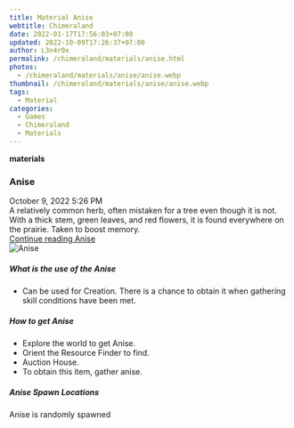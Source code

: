 ```yaml
---
title: Material Anise
webtitle: Chimeraland
date: 2022-01-17T17:56:03+07:00
updated: 2022-10-09T17:26:37+07:00
author: L3n4r0x
permalink: /chimeraland/materials/anise.html
photos:
  - /chimeraland/materials/anise/anise.webp
thumbnail: /chimeraland/materials/anise/anise.webp
tags:
  - Material
categories:
  - Games
  - Chimeraland
  - Materials
---
```


<section id="bootstrap-wrapper">
  <link
    rel="stylesheet"
    href="https://cdn.statically.io/gh/dimaslanjaka/Web-Manajemen/40ac3225/css/bootstrap-4.5-wrapper.css"
  />
  <div
    class="row g-0 border rounded overflow-hidden flex-md-row mb-4 shadow-sm position-relative"
  >
    <div class="col p-4 d-flex flex-column position-static">
      <strong class="d-inline-block mb-2 text-success">materials</strong>
      <h3 class="mb-0">Anise</h3>
      <div class="mb-1 text-muted">October 9, 2022 5:26 PM</div>
      <div class="mb-2 border p-1">
        A relatively common herb, often mistaken for a tree even though it is
        not. With a thick stem, green leaves, and red flowers, it is found
        everywhere on the prairie. Taken to boost memory.
      </div>
      <a href="#" class="stretched-link d-none">Continue reading Anise</a>
    </div>
    <div class="col-auto d-none d-lg-block">
      <img src="/chimeraland/materials/anise/anise.webp" alt="Anise" />
    </div>
  </div>
  <div class="row">
    <div class="col-lg-6 col-12 mb-2">
      <div class="card">
        <div class="card-body">
          <h5 class="card-title">What is the use of the Anise</h5>
          <div class="card-text">
            <ul>
              <li>
                Can be used for Creation. There is a chance to obtain it when
                gathering skill conditions have been met.
              </li>
            </ul>
          </div>
        </div>
      </div>
    </div>
    <div class="col-lg-6 col-12 mb-2">
      <div class="card">
        <div class="card-body">
          <h5 class="card-title">How to get Anise</h5>
          <div class="card-text">
            <ul>
              <li>Explore the world to get Anise.</li>
              <li>Orient the Resource Finder to find.</li>
              <li>Auction House.</li>
              <li>To obtain this item, gather anise.</li>
            </ul>
          </div>
        </div>
      </div>
    </div>
    <div class="col-12 mb-2">
      <h5>Anise Spawn Locations</h5>
      <p>Anise is randomly spawned</p>
    </div>
  </div>
</section>